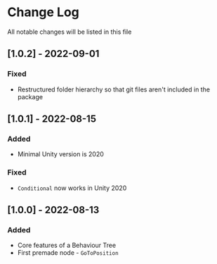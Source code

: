 # Change Log
All notable changes will be listed in this file

## [1.0.2] - 2022-09-01
### Fixed
* Restructured folder hierarchy so that git files aren't included in the package

## [1.0.1] - 2022-08-15
### Added
* Minimal Unity version is 2020
### Fixed
* `Conditional` now works in Unity 2020

## [1.0.0] - 2022-08-13
### Added
* Core features of a Behaviour Tree
* First premade node - `GoToPosition`